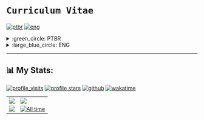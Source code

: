 # `Curriculum Vitae`
[![ptbr](https://img.shields.io/badge/languages-PTBR-darkgreen.svg)](https://github.com/dudushy "Português Brasileiro") [![eng](https://img.shields.io/badge/-ENG-darkblue.svg)](https://github.com/dudushy "English")
<details>
<summary>:green_circle: PTBR</summary>

## `Olá mundo`, sou o Eduardo Talarico (dudushy) :smile:
> <img align="left" alt="Brazil" width="22px" src="img/brazil.png" />Brasileiro, 23 anos :birthday:

### :trophy: Objetivos:

- Crescer profissionalmente
- Solucionar problemas
- Contribuir para a sociedade
- Adquirir conhecimento
- Trabalhar em equipe
- Desenvolver e criar

### :sparkling_heart: Paixões:

- Aprender
- Programar
- Ajudar
- Criar
- Jogar
- Ouvir música

### :star2: Qualidades:

- Determinado
- Prático
- Calmo
- Proativo
- Honesto
- Prudente
- Compreensivo
- Detalhista
- Persistente
- Empático
- Criativo
- Lógico

---
### :globe_with_meridians: Conexões:

[<img align="left" alt="LinkedIn" width="32px" src="img/linkedin.png" />][linkedin]
[<img align="left" alt="Discord" width="52px" src="img/discord.png" />][discord]
[<img align="left" alt="Steam" width="32px" src="img/steam.png" />][steam]
[<img align="left" alt="Spotify" width="32px" src="img/spotify.png" />][spotify]
<br>
<br>

---
### :brain: Linguagens de programação conhecidas:

- <img align="left" alt="Python" width="26px" src="img/python.png" /> Python

- <img align="left" alt="Java" width="26px" src="img/java.png" /> Java

- <img align="left" alt="JavaScript" width="26px" src="img/javascript.png" /> JavaScript

- <img align="left" alt="SQL" width="26px" src="img/sql.png" /> SQL

- <img align="left" alt="HTML" width="26px" src="img/html.png" /> HTML

- <img align="left" alt="CSS" width="26px" src="img/css.png" /> CSS

- <img align="left" alt="CSharp" width="26px" src="img/csharp.png" /> C#

- <img align="left" alt="PHP" width="26px" src="img/php.png" /> PHP
    
- <img align="left" alt="TypeScript" width="26px" src="img/typescript.png" /> TypeScript
    
- <img align="left" alt="SASS" width="26px" src="img/sass.png" /> SASS
<br>

### :hammer_and_wrench: Ferramentas conhecidas:

- <img align="left" alt="Visual Studio Code" width="26px" src="img/vscode.png" /> [Visual Studio Code][vscode]

- <img align="left" alt="pgAdmin" width="26px" src="img/pgadmin.png" /> [pgAdmin][pgadmin]

- <img align="left" alt="NetBeans" width="26px" src="img/netbeans.png" /> [NetBeans][netbeans]

- <img align="left" alt="Sublime Text" width="26px" src="img/sublimetext.png" /> [Sublime Text][sublimetext]

- <img align="left" alt="Notepad++" width="26px" src="img/notepadplusplus.png" /> [Notepad++][notepadplusplus]

- <img align="left" alt="Visual Studio" width="26px" src="img/vs.png" /> [Visual Studio][vs]

- <img align="left" alt="Postman" width="26px" src="img/postman.png" /> [Postman][postman]
    
- <img align="left" alt="SSMS" width="26px" src="img/ssms.png" /> [SSMS][ssms]
    
- <img align="left" alt="GitHub Desktop" width="26px" src="img/github-desktop.png" /> [GitHub Desktop][githubdesktop]

- <img align="left" alt="XAMPP" width="26px" src="img/xampp.png" /> [XAMPP][xampp]
    
- <img align="left" alt="BlueStacks" width="26px" src="img/bluestacks.png" /> [BlueStacks][bluestacks]

- <img align="left" alt="Insomnia" width="26px" src="img/insomnia.png" /> [Insomnia][insomnia]

- <img align="left" alt="Android Studio" width="26px" src="img/androidstudio.png" /> [Android Studio][androidstudio]

- <img align="left" alt="FileZilla" width="26px" src="img/filezilla.png" /> [FileZilla][filezilla]

- <img align="left" alt="Ionic" width="26px" src="img/ionic.png" /> [Ionic][ionic]

- <img align="left" alt="NodeJS" width="26px" src="img/nodejs.png" /> [NodeJS][nodejs]
    
- <img align="left" alt="AWS" width="26px" src="img/aws.png" /> [AWS][aws]
    
- <img align="left" alt="Angular" width="26px" src="img/angular.png" /> [Angular][angular]
    
- <img align="left" alt="Firebase" width="26px" src="img/firebase.png" /> [Firebase][firebase]
<br>

---
## :mortar_board: Formação:

- Ensino médio completo no **Colégio Ideal** *(2018)* :heavy_check_mark:
- Ensino superior completo em **Ciência da Computação** na **UNIP (Universidade Paulista)** *(2019 - 2022)* :heavy_check_mark:

---
## :bookmark_tabs: Experiência:

- Estagiário **SPEDO TECNOLOGIA LTDA** (*05/2022 - 12/2022*) :heavy_check_mark:
    > 1. Desenvolvimento de Aplicação Web (PHP, JavaScript, Angular)
    > 2. Desenvolvimento de Aplicações Mobile (Ionic, Angular, NodeJS)
    > 3. Estruturação e manutenção em Banco de Dados (MySQL, phpMyAdmin, SQLite)
    > 4. Integração de plugins, páginas, componentes, mídias e serviços
    > 5. Consumo de Web Services e APIs
    > 6. Criação de layouts, paletas de cores
    > 7. Desenvolvimento e manutenção de múltiplos apps
    > 8. Correção de bugs
    > 9. Interfaces dinâmicas e responsivas
    > 10. Manipulação de arquivos
    > 11. Formatação de texto, imagem, data e dados
    > 12. Sincronização de dados em nuvem
    > 13. Utilização de Emuladores para testar e desenvolver apps

- Analista de Sistemas **SPEDO TECNOLOGIA LTDA** (*02/2023*) :diamond_shape_with_a_dot_inside:
    > 1. Estruturação e desenvolvimento de Aplicações Mobile (Ionic, Angular, NodeJS)
    > 2. Criação e consumo de Banco de Dados (SQLite)
    > 3. Consumo de Web Services e APIs

---
## :heavy_plus_sign: Informações adicionais:

- Conhecimento avançado de Inglês

- Criação de projetos simples em Java (CRUD)

- Elaboração de trabalhos extracurriculares, fazendo algoritmos e BOTs com intuito de automatizar certas tarefas do dia-a-dia (bot de mensagens, criptografia, matemática, formatação de texto)

- Tenho contato com jogos e computadores (de todos os tipos e categorias, online e offline) desde pequeno, sempre admirei cada detalhe existente nos jogos (funcionamento, gráficos, mecânicas e desenvolvimento)

- Projetos Open Source no GitHub

- Freelances de Websites

<p align="right">(<a href="#curriculum-vitae">voltar ao topo</a>)</p>

---
</details>

<details>
<summary>:large_blue_circle: ENG</summary>

## `Hello World`, I'm Eduardo Talarico (dudushy) :smile:
> <img align="left" alt="Brazil" width="22px" src="img/brazil.png" />Brazilian, 23 years old :birthday:

### :trophy: Goals:

- Grow professionally
- Solve problems
- Contribute to society
- Acquire knowledge
- Team work
- Develop and create

### :sparkling_heart: Passions:

- Learn
- Code
- Help
- Create
- Play
- Listen to music

### :star2: Qualities:

- Determined
- Practical
- Calm
- Proactive
- Honest
- Prudent
- Comprehensive
- Detail-oriented
- Persistent
- Empathic
- Creative
- Logical

---
### :globe_with_meridians: Connections:

[<img align="left" alt="LinkedIn" width="32px" src="img/linkedin.png" />][linkedin]
[<img align="left" alt="Discord" width="52px" src="img/discord.png" />][discord]
[<img align="left" alt="Steam" width="32px" src="img/steam.png" />][steam]
[<img align="left" alt="Spotify" width="32px" src="img/spotify.png" />][spotify]
<br>
<br>

---
### :brain: Known programming languages:

- <img align="left" alt="Python" width="26px" src="img/python.png" /> Python

- <img align="left" alt="Java" width="26px" src="img/java.png" /> Java

- <img align="left" alt="JavaScript" width="26px" src="img/javascript.png" /> JavaScript

- <img align="left" alt="SQL" width="26px" src="img/sql.png" /> SQL

- <img align="left" alt="HTML" width="26px" src="img/html.png" /> HTML

- <img align="left" alt="CSS" width="26px" src="img/css.png" /> CSS

- <img align="left" alt="CSharp" width="26px" src="img/csharp.png" /> C#

- <img align="left" alt="PHP" width="26px" src="img/php.png" /> PHP
    
- <img align="left" alt="TypeScript" width="26px" src="img/typescript.png" /> TypeScript
    
- <img align="left" alt="SASS" width="26px" src="img/sass.png" /> SASS
<br>

### :hammer_and_wrench: Known tools:

- <img align="left" alt="Visual Studio Code" width="26px" src="img/vscode.png" /> [Visual Studio Code][vscode]

- <img align="left" alt="pgAdmin" width="26px" src="img/pgadmin.png" /> [pgAdmin][pgadmin]

- <img align="left" alt="NetBeans" width="26px" src="img/netbeans.png" /> [NetBeans][netbeans]

- <img align="left" alt="Sublime Text" width="26px" src="img/sublimetext.png" /> [Sublime Text][sublimetext]

- <img align="left" alt="Notepad++" width="26px" src="img/notepadplusplus.png" /> [Notepad++][notepadplusplus]

- <img align="left" alt="Visual Studio" width="26px" src="img/vs.png" /> [Visual Studio][vs]
    
- <img align="left" alt="Postman" width="26px" src="img/postman.png" /> [Postman][postman]
    
- <img align="left" alt="SSMS" width="26px" src="img/ssms.png" /> [SSMS][ssms]
    
- <img align="left" alt="GitHub Desktop" width="26px" src="img/github-desktop.png" /> [GitHub Desktop][githubdesktop]

- <img align="left" alt="XAMPP" width="26px" src="img/xampp.png" /> [XAMPP][xampp]
    
- <img align="left" alt="BlueStacks" width="26px" src="img/bluestacks.png" /> [BlueStacks][bluestacks]

- <img align="left" alt="Insomnia" width="26px" src="img/insomnia.png" /> [Insomnia][insomnia]

- <img align="left" alt="Android Studio" width="26px" src="img/androidstudio.png" /> [Android Studio][androidstudio]
   
- <img align="left" alt="FileZilla" width="26px" src="img/filezilla.png" /> [FileZilla][filezilla]

- <img align="left" alt="Ionic" width="26px" src="img/ionic.png" /> [Ionic][ionic]

- <img align="left" alt="NodeJS" width="26px" src="img/nodejs.png" /> [NodeJS][nodejs]
    
- <img align="left" alt="AWS" width="26px" src="img/aws.png" /> [AWS][aws]
    
- <img align="left" alt="Angular" width="26px" src="img/angular.png" /> [Angular][angular]
    
- <img align="left" alt="Firebase" width="26px" src="img/firebase.png" /> [Firebase][firebase]
<br>

---
## :mortar_board: Formation:

- Complete high school at **Colégio Ideal** *(2018)* :heavy_check_mark:
- Complete university in **Computer Science** at **UNIP (Universidade Paulista)** *(2019 - 2022)* :heavy_check_mark:

---
## :bookmark_tabs: Experience:

- Trainee **SPEDO TECNOLOGIA LTDA** (*05/2022 - 12/2022*) :heavy_check_mark:
    > 1. Web Application Development (PHP, JavaScript, Angular)
    > 2. Mobile Applications Development (Ionic, Angular, NodeJS)
    > 3. Database structuring and maintenance (MySQL, phpMyAdmin, SQLite)
    > 4. Integration of plugins, pages, components, media and services
    > 5. Use of Web Services and APIs
    > 6. Creation of layouts, color palettes
    > 7. Development and maintenance of multiple apps
    > 8. Bug fixes
    > 9. Dynamic and responsive interfaces
    > 10. File manipulation
    > 11. Text, image, date and data formatting
    > 12. Cloud data sync
    > 13. Using of Emulators to test and develop apps

- Systems Analyst **SPEDO TECNOLOGIA LTDA** (*02/2023*) :diamond_shape_with_a_dot_inside:
    > 1. Structuring and development of Mobile Applications (Ionic, Angular, NodeJS)
    > 2. Database creation and use (SQLite)
    > 3. Use of Web Services and APIs

---
## :heavy_plus_sign: Additional information:

- Advanced English knowledge

- Creation of simple Java projects (CRUD)

- Elaboration of extracurricular projects, making algorithms and BOTs with the aim of automating certain daily tasks (message bot, cryptography, math, text formatting)

- I've been in contact with games and computers (of all kinds and categories, online and offline) since I was little, I've always admired every detail in the games (functioning, graphics, mechanics and development)

- Open Source Projects on GitHub

- Websites Freelances 

<p align="right">(<a href="#curriculum-vitae">back to top</a>)</p>
</details>

---
## :bar_chart: My Stats:
[![profile_visits](https://komarev.com/ghpvc/?username=dudushy&style=flat-square&label=Profile+Visits)](https://github.com/dudushy "since Dec 25, 2021")
[![profile stars](https://img.shields.io/github/stars/dudushy?label=Profile+Stars)](https://github.com/dudushy)
[![github](https://img.shields.io/github/followers/dudushy?logo=github)](https://github.com/dudushy?tab=followers)
[![wakatime](https://wakatime.com/badge/user/93ba8c47-113a-429d-a9a3-0fdfb901b21b.svg)](https://wakatime.com/@93ba8c47-113a-429d-a9a3-0fdfb901b21b "since Apr 8, 2021")

<div align="center">
    <a href="https://github.com/dudushy">
        <table style="table-layout: auto;">
            <tr>
                <td>
                    <img style="vertical-align: bottom; display: block; object-fit: cover;" src="https://github-readme-stats.vercel.app/api?username=dudushy&theme=dark&show_icons=true&count_private=true">
                </td>
                <td>
                    <img style="vertical-align: bottom; display: block; object-fit: cover;" src="https://github-readme-streak-stats.herokuapp.com/?user=dudushy&theme=dark">
                </td>
            </tr>
            <tr>
                <td>
                    <img style="vertical-align: bottom; display: block; object-fit: cover;" width="100%" src="https://github-readme-stats.vercel.app/api/top-langs/?username=dudushy&theme=dark&layout=compact">
                </td>
                <td>
                    <img style="vertical-align: bottom; display: block; object-fit: fill;" height="100%" src="https://wakatime.com/share/@dudushy/feb3dee1-ee9c-47f9-b9b5-29e73cf5cad9.svg" title="All time">
                </td>
            </tr>
        </table>
    </a>
</div>


[linkedin]: https://www.linkedin.com/in/eduardo-talarico/
[discord]: https://discordapp.com/users/564590102949658634
[steam]: https://steamcommunity.com/id/dudushy/
[spotify]: https://open.spotify.com/user/u8cq59bsrp4cdmp2haxrxu9pi
[vscode]: https://code.visualstudio.com/
[pgadmin]: https://www.pgadmin.org/
[netbeans]: https://netbeans.apache.org/
[sublimetext]: https://www.sublimetext.com/
[notepadplusplus]: https://notepad-plus-plus.org/
[vs]: https://visualstudio.microsoft.com/vs/
[postman]: https://www.postman.com/
[ssms]: https://docs.microsoft.com/pt-br/sql/ssms/download-sql-server-management-studio-ssms?view=sql-server-ver15
[githubdesktop]: https://desktop.github.com/
[xampp]: https://www.apachefriends.org/pt_br/index.html
[bluestacks]: https://www.bluestacks.com/
[insomnia]: https://insomnia.rest/
[androidstudio]: https://developer.android.com/studio
[filezilla]: https://filezilla-project.org/
[ionic]: https://ionic.io/
[nodejs]: https://nodejs.org/
[aws]: https://aws.amazon.com/
[angular]: https://angular.io/
[firebase]: https://firebase.google.com/
